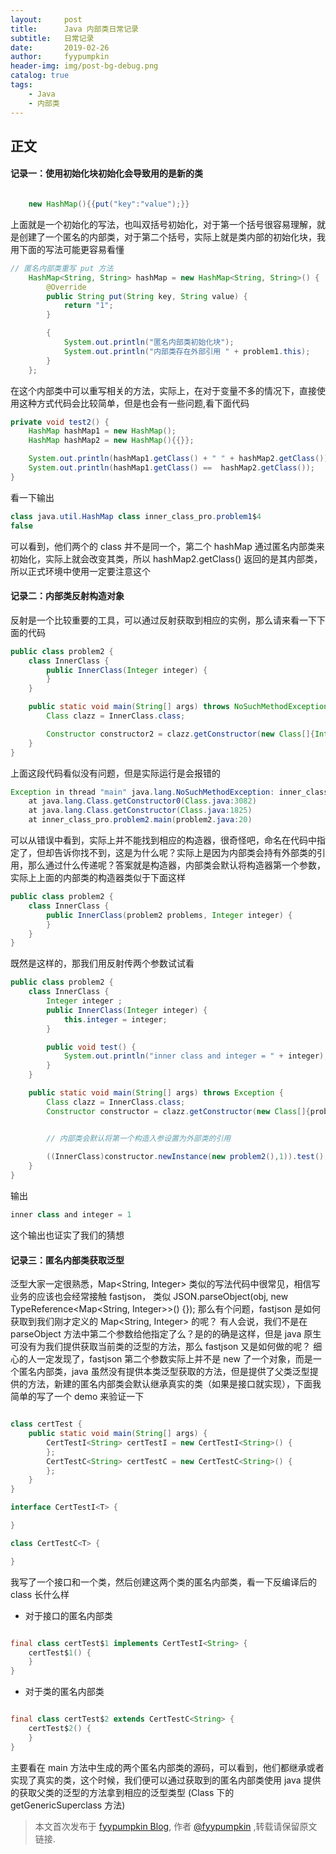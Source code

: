 ```yaml
---
layout:     post
title:      Java 内部类日常记录
subtitle:   日常记录
date:       2019-02-26
author:     fyypumpkin
header-img: img/post-bg-debug.png
catalog: true
tags:
    - Java
    - 内部类
---
```


## 正文

#### 记录一：使用初始化块初始化会导致用的是新的类

```java

    new HashMap(){{put("key":"value");}}

```

上面就是一个初始化的写法，也叫双括号初始化，对于第一个括号很容易理解，就是创建了一个匿名的内部类，对于第二个括号，实际上就是类内部的初始化块，我用下面的写法可能更容易看懂

```java
// 匿名内部类重写 put 方法
    HashMap<String, String> hashMap = new HashMap<String, String>() {
        @Override
        public String put(String key, String value) {
            return "1";
        }

        {
            System.out.println("匿名内部类初始化块");
            System.out.println("内部类存在外部引用 " + problem1.this);
        }
    };
```

在这个内部类中可以重写相关的方法，实际上，在对于变量不多的情况下，直接使用这种方式代码会比较简单，但是也会有一些问题,看下面代码

```java
private void test2() {
    HashMap hashMap1 = new HashMap();
    HashMap hashMap2 = new HashMap(){{}};

    System.out.println(hashMap1.getClass() + " " + hashMap2.getClass());
    System.out.println(hashMap1.getClass() ==  hashMap2.getClass());
}
```

看一下输出

```java
class java.util.HashMap class inner_class_pro.problem1$4
false
```

可以看到，他们两个的 class 并不是同一个，第二个 hashMap 通过匿名内部类来初始化，实际上就会改变其类，所以 hashMap2.getClass() 返回的是其内部类，所以正式环境中使用一定要注意这个

#### 记录二：内部类反射构造对象

反射是一个比较重要的工具，可以通过反射获取到相应的实例，那么请来看一下下面的代码

```java
public class problem2 {
    class InnerClass {
        public InnerClass(Integer integer) {
        }
    }

    public static void main(String[] args) throws NoSuchMethodException {
        Class clazz = InnerClass.class;

        Constructor constructor2 = clazz.getConstructor(new Class[]{Integer.class});
    }
}
```

上面这段代码看似没有问题，但是实际运行是会报错的

```java
Exception in thread "main" java.lang.NoSuchMethodException: inner_class_pro.problem2$InnerClass.<init>(java.lang.Integer)
	at java.lang.Class.getConstructor0(Class.java:3082)
	at java.lang.Class.getConstructor(Class.java:1825)
	at inner_class_pro.problem2.main(problem2.java:20)
```

可以从错误中看到，实际上并不能找到相应的构造器，很奇怪吧，命名在代码中指定了，但却告诉你找不到，这是为什么呢？实际上是因为内部类会持有外部类的引用，那么通过什么传递呢？答案就是构造器，内部类会默认将构造器第一个参数，实际上上面的内部类的构造器类似于下面这样

```java
public class problem2 {
    class InnerClass {
        public InnerClass(problem2 problems, Integer integer) {
        }
    }
}
```

既然是这样的，那我们用反射传两个参数试试看

```java
public class problem2 {
    class InnerClass {
        Integer integer ;
        public InnerClass(Integer integer) {
            this.integer = integer;
        }

        public void test() {
            System.out.println("inner class and integer = " + integer);
        }
    }

    public static void main(String[] args) throws Exception {
        Class clazz = InnerClass.class;
        Constructor constructor = clazz.getConstructor(new Class[]{problem2.class, Integer.class});


        // 内部类会默认将第一个构造入参设置为外部类的引用
        
        ((InnerClass)constructor.newInstance(new problem2(),1)).test();
    }
}

```

输出

```java
inner class and integer = 1
```

这个输出也证实了我们的猜想

#### 记录三：匿名内部类获取泛型

泛型大家一定很熟悉，Map<String, Integer> 类似的写法代码中很常见，相信写业务的应该也会经常接触 fastjson， 类似 JSON.parseObject(obj, new TypeReference<Map<String, Integer>>() {});
那么有个问题，fastjson 是如何获取到我们刚才定义的 Map<String, Integer> 的呢？ 有人会说，我们不是在 parseObject 方法中第二个参数给他指定了么？是的的确是这样，但是 java 原生可没有为我们提供获取当前类的泛型的方法，那么 fastjson 又是如何做的呢？
细心的人一定发现了，fastjson 第二个参数实际上并不是 new 了一个对象，而是一个匿名内部类，java 虽然没有提供本类泛型获取的方法，但是提供了父类泛型提供的方法，新建的匿名内部类会默认继承真实的类（如果是接口就实现），下面我简单的写了一个 demo 来验证一下

```java

class certTest {
    public static void main(String[] args) {
        CertTestI<String> certTestI = new CertTestI<String>() {
        };
        CertTestC<String> certTestC = new CertTestC<String>() {
        };
    }
}

interface CertTestI<T> {

}

class CertTestC<T> {

}

```

我写了一个接口和一个类，然后创建这两个类的匿名内部类，看一下反编译后的 class 长什么样

- 对于接口的匿名内部类

```java

final class certTest$1 implements CertTestI<String> {
    certTest$1() {
    }
}

```


- 对于类的匿名内部类

```java

final class certTest$2 extends CertTestC<String> {
    certTest$2() {
    }
}

```

主要看在 main 方法中生成的两个匿名内部类的源码，可以看到，他们都继承或者实现了真实的类，这个时候，我们便可以通过获取到的匿名内部类使用 java 提供的获取父类的泛型的方法拿到相应的泛型类型 (Class 下的 getGenericSuperclass 方法)

> 本文首次发布于 [fyypumpkin Blog](http://fyypumpkin.github.io), 作者 [@fyypumpkin](http://github.com/fyypumpkin) ,转载请保留原文链接.